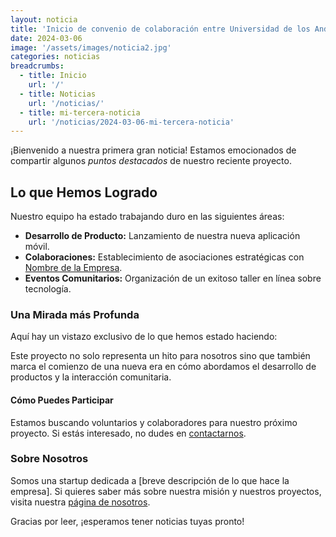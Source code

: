 ```yaml
---
layout: noticia
title: 'Inicio de convenio de colaboración entre Universidad de los Andes y Asociación Chilena de Municipalidades'
date: 2024-03-06
image: '/assets/images/noticia2.jpg'
categories: noticias
breadcrumbs:
  - title: Inicio
    url: '/'
  - title: Noticias
    url: '/noticias/'
  - title: mi-tercera-noticia
    url: '/noticias/2024-03-06-mi-tercera-noticia'
---
```


¡Bienvenido a nuestra primera gran noticia! Estamos emocionados de compartir algunos _puntos destacados_ de nuestro reciente proyecto.

## Lo que Hemos Logrado

Nuestro equipo ha estado trabajando duro en las siguientes áreas:

- **Desarrollo de Producto:** Lanzamiento de nuestra nueva aplicación móvil.
- **Colaboraciones:** Establecimiento de asociaciones estratégicas con [Nombre de la Empresa](URL-de-la-empresa).
- **Eventos Comunitarios:** Organización de un exitoso taller en línea sobre tecnología.

### Una Mirada más Profunda

Aquí hay un vistazo exclusivo de lo que hemos estado haciendo:

Este proyecto no solo representa un hito para nosotros sino que también marca el comienzo de una nueva era en cómo abordamos el desarrollo de productos y la interacción comunitaria.

#### Cómo Puedes Participar

Estamos buscando voluntarios y colaboradores para nuestro próximo proyecto. Si estás interesado, no dudes en [contactarnos](URL-de-contacto).

### Sobre Nosotros

Somos una startup dedicada a [breve descripción de lo que hace la empresa]. Si quieres saber más sobre nuestra misión y nuestros proyectos, visita nuestra [página de nosotros](URL-de-nosotros).

Gracias por leer, ¡esperamos tener noticias tuyas pronto!
